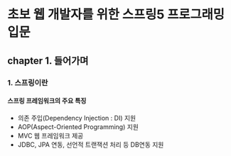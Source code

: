 # 초보 웹 개발자를 위한 스프링5 프로그래밍 입문

## chapter 1. 들어가며

### 1. 스프링이란

#### 스프링 프레임워크의 주요 특징

- 의존 주입(Dependency Injection : DI) 지원
- AOP(Aspect-Oriented Programming) 지원
- MVC 웹 프레임워크 제공
- JDBC, JPA 연동, 선언적 트랜잭션 처리 등 DB연동 지원

